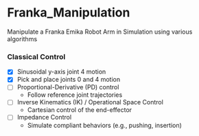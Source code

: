# Franka_Manipulation
Manipulate a Franka Emika Robot Arm in Simulation using various algorithms  


### Classical Control  

- [x] Sinusoidal y-axis joint 4 motion  
- [x] Pick and place joints 0 and 4 motion  
- [ ] Proportional-Derivative (PD) control  
  - Follow reference joint trajectories  
- [ ] Inverse Kinematics (IK) / Operational Space Control    
  - Cartesian control of the end-effector  
- [ ] Impedance Control    
  - Simulate compliant behaviors (e.g., pushing, insertion)  


